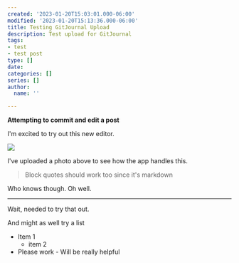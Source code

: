 ```yaml
---
created: '2023-01-20T15:03:01.000-06:00'
modified: '2023-01-20T15:13:36.000-06:00'
title: Testing GitJournal Upload
description: Test upload for GitJournal
tags:
- test
- test post
type: []
date: 
categories: []
series: []
author:
  name: ''

---
```

**Attempting to commit and edit a post**

I'm excited to try out this new editor.

![](/uploads/d7bd3b4a8475f5a9d6f9a910195681c4.jpg)

I've uploaded a photo above to see how the app handles this.

> Block quotes should work too since it's markdown

Who knows though. Oh well.

***

Wait, needed to try that out.

And might as well try a list

* Item 1
  * item 2
* Please work
  \- Will be really helpful